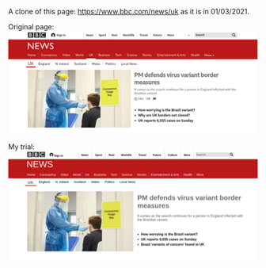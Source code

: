 A clone of this page: https://www.bbc.com/news/uk as it is in 01/03/2021.

Original page: ![Screenshot](screenshots/original.png)

My trial: ![Screenshot](screenshots/mytrial.png)
